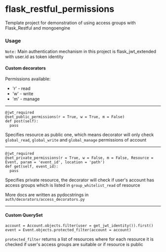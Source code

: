 # flask_restful_permissions
Template project for demonstration of using access groups with Flask_Restful and mongoengine

### Usage 

`Note:` Main authentication mechanism in this project is flask_jwt_extended with user.id as token identity  

#### Custom decorators

Permissions available:
- 'r' - read
- 'w' - write
- 'm' - manage

---------

    @jwt_required
    @set_public_permissions(r = True, w = True, m = False)
    def post(self):
      pass
        
        
Specifies resource as public one, which means decorator will only check `global_read`, `global_write` and `global_manage` permissions of account
       
---------

    @jwt_required
    @set_private_permissions(r = True, w = False, m = False, Resource = Event, param = 'event_id', location = 'path')
    def get(self, event_id):
      pass
      
Specifies private resource, the decorator will check if user's account has access groups which is listed in `group_whitelist_read` of resource


More docs are written as pydocstrings in `auth/decorators/access_decorators.py`  

---------

#### Custom QuerySet

    account = Account.objects.filter(user = get_jwt_identity()).first()
    event = Event.objects.protected_filter(account = account)
        
  `protected_filter` returns a list of resources where for each resource it is checked if user's access groups are suitable or if resource is public
